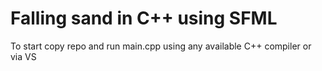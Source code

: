 # Falling sand in C++ using SFML

To start copy repo and run main.cpp using any available C++ compiler or via VS
